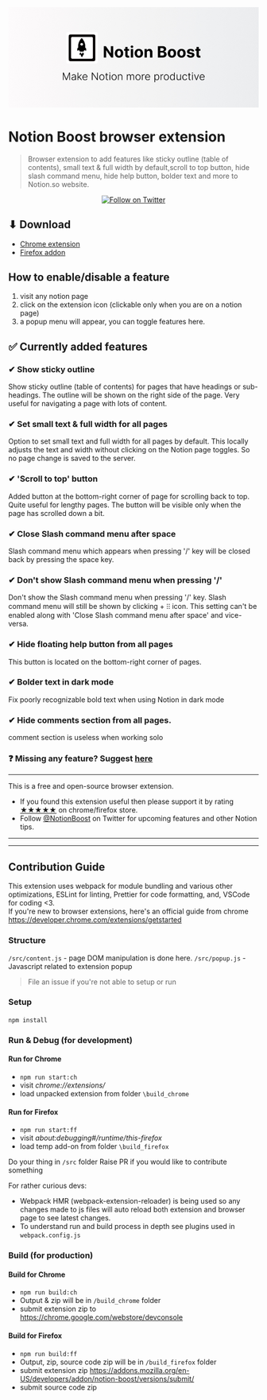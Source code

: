 ![Alt text](./src/images/readme/header.jpg)

# Notion Boost browser extension

> Browser extension to add features like sticky outline (table of contents), small text & full width by default,scroll to top button, hide slash command menu, hide help button, bolder text and more to Notion.so website.

<p align="center">
  <a href="https://twitter.com/intent/follow?user_id=325435736">
  <img src="https://img.shields.io/badge/@GorvGoyl-1da1f2?style=for-the-badge&labelColor=1da1f2&color=1da1f2&logo=twitter&logoColor=white&label=Follow" alt="Follow on Twitter"/>
  </a>
</p>

## ⬇ Download

- [Chrome extension](https://chrome.google.com/webstore/detail/notion-boost/eciepnnimnjaojlkcpdpcgbfkpcagahd)
- [Firefox addon](https://addons.mozilla.org/en-US/firefox/addon/notion-boost/)

## How to enable/disable a feature

1. visit any notion page
2. click on the extension icon (clickable only when you are on a notion page)
3. a popup menu will appear, you can toggle features here.

## ✅ Currently added features

### ✔ Show sticky outline

Show sticky outline (table of contents) for pages that have headings or sub-headings. The outline will be shown on the right side of the page. Very useful for navigating a page with lots of content.

### ✔ Set small text & full width for all pages

Option to set small text and full width for all pages by default. This locally adjusts the text and width without clicking on the Notion page toggles. So no page change is saved to the server.

### ✔ 'Scroll to top' button

Added button at the bottom-right corner of page for scrolling back to top. Quite useful for lengthy pages. The button will be visible only when the page has scrolled down a bit.

### ✔ Close Slash command menu after space

Slash command menu which appears when pressing '/' key will be closed back by pressing the space key.

### ✔ Don't show Slash command menu when pressing '/'

Don't show the Slash command menu when pressing '/' key. Slash command menu will still be shown by clicking + ⁝⁝ icon. This setting can't be enabled along with 'Close Slash command menu after space' and vice-versa.

### ✔ Hide floating help button from all pages

This button is located on the bottom-right corner of pages.

### ✔ Bolder text in dark mode

Fix poorly recognizable bold text when using Notion in dark mode

### ✔ Hide comments section from all pages.

comment section is useless when working solo

### ❓ Missing any feature? Suggest [here](https://github.com/GorvGoyl/Notion-Boost-browser-extension/issues/)

---

This is a free and open-source browser extension.

- If you found this extension useful then please support it by rating [★★★★★](https://chrome.google.com/webstore/detail/notion-boost/eciepnnimnjaojlkcpdpcgbfkpcagahd) on chrome/firefox store.
- Follow [@NotionBoost](https://twitter.com/notionboost) on Twitter for upcoming features and other Notion tips.

---

---

## Contribution Guide

This extension uses webpack for module bundling and various other optimizations, ESLint for linting, Prettier for code formatting, and, VSCode for coding <3.  
If you're new to browser extensions, here's an official guide from chrome https://developer.chrome.com/extensions/getstarted

### Structure

`/src/content.js` - page DOM manipulation is done here.
`/src/popup.js` - Javascript related to extension popup

> File an issue if you're not able to setup or run

### Setup

`npm install`

### Run & Debug (for development)

#### Run for Chrome

- `npm run start:ch`
- visit _chrome://extensions/_
- load unpacked extension from folder `\build_chrome`

#### Run for Firefox

- `npm run start:ff`
- visit _about:debugging#/runtime/this-firefox_
- load temp add-on from folder `\build_firefox`

Do your thing in `/src` folder
Raise PR if you would like to contribute something

For rather curious devs:

- Webpack HMR (webpack-extension-reloader) is being used so any changes made to js files will auto reload both extension and browser page to see latest changes.
- To understand run and build process in depth see plugins used in `webpack.config.js`

### Build (for production)

#### Build for Chrome

- `npm run build:ch`
- Output & zip will be in `/build_chrome` folder
- submit extension zip to https://chrome.google.com/webstore/devconsole

#### Build for Firefox

- `npm run build:ff`
- Output, zip, source code zip will be in `/build_firefox` folder
- submit extension zip https://addons.mozilla.org/en-US/developers/addon/notion-boost/versions/submit/
- submit source code zip
